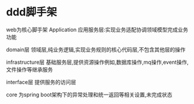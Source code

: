 # ddd脚手架
web为核心脚手架
 Application 应用服务层:实现业务适配协调领域模型完成业务功能
 
 domain层 领域层,纯业务逻辑,实现业务规则的核心代码层,不包含其他层的操作
 
 infrastructure层 基础服务层,提供资源操作例如,数据库操作,mq操作,event操作,文件操作等继承服务
 
 interface层 提供服务的访问层
 
 
 
core 为spring boot架构下的异常处理和统一返回等相关设置,未完成状态
